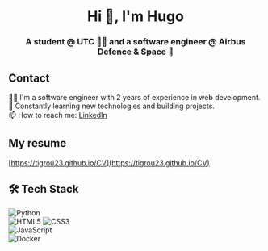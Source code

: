 <h1 align="center">Hi 👋, I'm Hugo</h1>
<h3 align="center">A student @ UTC 👨‍💻 and a software engineer @ Airbus Defence & Space 🚀</h3>

## Contact
🧑‍💻 I'm a software engineer with 2 years of experience in web development. <br/>
🚀 Constantly learning new technologies and building projects. <br/> 
📫 How to reach me: [LinkedIn](https://www.linkedin.com/in/hugopereira75/) <br/>

## My resume
[https://tigrou23.github.io/CV](https://tigrou23.github.io/CV)

## 🛠 Tech Stack

  ![Python](https://img.shields.io/badge/python-3670A0?style=for-the-badge&logo=python&logoColor=ffdd54)
  <br/>
  ![HTML5](https://img.shields.io/badge/html5-%23E34F26.svg?style=for-the-badge&logo=html5&logoColor=white)
  ![CSS3](https://img.shields.io/badge/css3-%231572B6.svg?style=for-the-badge&logo=css3&logoColor=white)  
  ![JavaScript](https://img.shields.io/badge/javascript-%23323330.svg?style=for-the-badge&logo=javascript&logoColor=%23F7DF1E)
  <br/>
  ![Docker](https://img.shields.io/badge/docker-%230db7ed.svg?style=for-the-badge&logo=docker&logoColor=white)

